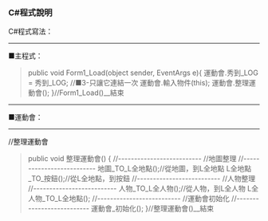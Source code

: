 ### C#程式說明

C#程式寫法：

---
■主程式：
> public void Form1_Load(object sender, EventArgs e){
> 運動會.秀到_LOG = 秀到_LOG;	//■3-只讓它連結一次
> 運動會.輸入物件(this);
> 運動會.整理運動會();
> }//Form1_Load()__結束

---
■運動會：

----
//整理運動會
> public void 整理運動會() {
> //--------------------------
> //地圖整理
> //--------------------------
> 地圖_TO_L全地點();//從地圖，到L全地點
> L全地點_TO_按鈕();//從L全地點，到按鈕
> //--------------------------
> //人物整理
> //--------------------------
> 人物_TO_L全人物();//從人物，到L全人物
> L全人物_TO_L全地點();
> //--------------------------
> //運動會初始化
> //--------------------------
> 運動會_初始化();
> }//整理運動會()__結束













